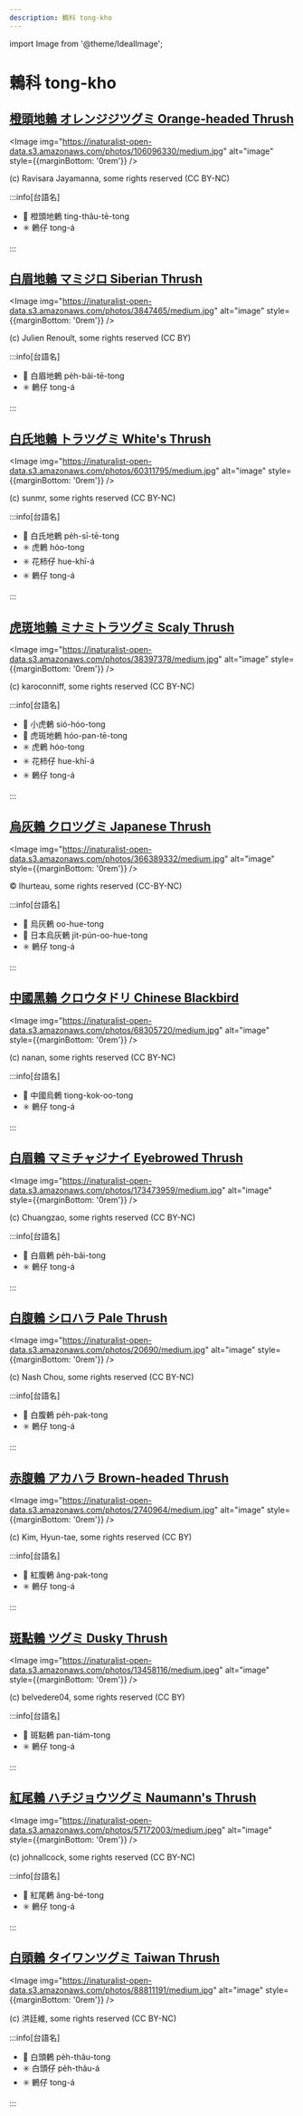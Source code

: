 ```yaml
---
description: 鶇科 tong-kho
---
```


import Image from '@theme/IdealImage';

# 鶇科 tong-kho

## [橙頭地鶇 オレンジジツグミ Orange-headed Thrush](https://ebird.org/species/orhthr1)

<Image img="https://inaturalist-open-data.s3.amazonaws.com/photos/106096330/medium.jpg" alt="image" style={{marginBottom: '0rem'}} />

<p className="image-caption">
(c) Ravisara Jayamanna, some rights reserved (CC BY-NC)
</p>

:::info[台語名]

- 🎯 橙頭地鶇 ting-thâu-tē-tong
- ✳️ 鶇仔 tong-á

:::

## [白眉地鶇 マミジロ Siberian Thrush](https://ebird.org/species/sibthr1)

<Image img="https://inaturalist-open-data.s3.amazonaws.com/photos/3847465/medium.jpg" alt="image" style={{marginBottom: '0rem'}} />

<p className="image-caption">
(c) Julien Renoult, some rights reserved (CC BY)
</p>

:::info[台語名]

- 🎯 白眉地鶇 pe̍h-bâi-tē-tong
- ✳️ 鶇仔 tong-á

:::

## [白氏地鶇 トラツグミ White's Thrush](https://ebird.org/species/scathr2)

<Image img="https://inaturalist-open-data.s3.amazonaws.com/photos/60311795/medium.jpg" alt="image" style={{marginBottom: '0rem'}} />

<p className="image-caption">
(c) sunmr, some rights reserved (CC BY-NC)
</p>

:::info[台語名]

- 🎯 白氏地鶇 pe̍h-sī-tē-tong
- ✳️ 虎鶇 hóo-tong
- ✳️ 花柿仔 hue-khī-á
- ✳️ 鶇仔 tong-á

:::

## [虎斑地鶇 ミナミトラツグミ Scaly Thrush](https://ebird.org/species/scathr8/)

<Image img="https://inaturalist-open-data.s3.amazonaws.com/photos/38397378/medium.jpg" alt="image" style={{marginBottom: '0rem'}} />

<p className="image-caption">
(c) karoconniff, some rights reserved (CC BY-NC)
</p>

:::info[台語名]

- 🎯 小虎鶇 sió-hóo-tong
- 🎯 虎斑地鶇 hóo-pan-tē-tong
- ✳️ 虎鶇 hóo-tong
- ✳️ 花柿仔 hue-khī-á
- ✳️ 鶇仔 tong-á

:::

## [烏灰鶇 クロツグミ Japanese Thrush](https://ebird.org/species/japthr1)

<Image img="https://inaturalist-open-data.s3.amazonaws.com/photos/366389332/medium.jpg" alt="image" style={{marginBottom: '0rem'}} />

<p className="image-caption">
© lhurteau, some rights reserved (CC-BY-NC)
</p>

:::info[台語名]

- 🎯 烏灰鶇 oo-hue-tong
- 🎯 日本烏灰鶇 ji̍t-pún-oo-hue-tong
- ✳️ 鶇仔 tong-á

:::

## [中國黑鶇 クロウタドリ Chinese Blackbird](https://ebird.org/species/chibla1)

<Image img="https://inaturalist-open-data.s3.amazonaws.com/photos/68305720/medium.jpg" alt="image" style={{marginBottom: '0rem'}} />

<p className="image-caption">
(c) nanan, some rights reserved (CC BY-NC)
</p>

:::info[台語名]

- 🎯 中國烏鶇 tiong-kok-oo-tong
- ✳️ 鶇仔 tong-á

:::

## [白眉鶇 マミチャジナイ Eyebrowed Thrush](https://ebird.org/species/eyethr)

<Image img="https://inaturalist-open-data.s3.amazonaws.com/photos/173473959/medium.jpg" alt="image" style={{marginBottom: '0rem'}} />

<p className="image-caption">
(c) Chuangzao, some rights reserved (CC BY-NC)
</p>

:::info[台語名]

- 🎯 白眉鶇 pe̍h-bâi-tong
- ✳️ 鶇仔 tong-á

:::

## [白腹鶇 シロハラ Pale Thrush](https://ebird.org/species/palthr1)

<Image img="https://inaturalist-open-data.s3.amazonaws.com/photos/20690/medium.jpg" alt="image" style={{marginBottom: '0rem'}} />

<p className="image-caption">
(c) Nash Chou, some rights reserved (CC BY-NC)
</p>

:::info[台語名]

- 🎯 白腹鶇 pe̍h-pak-tong
- ✳️ 鶇仔 tong-á

:::

## [赤腹鶇 アカハラ Brown-headed Thrush](https://ebird.org/species/brhthr1)

<Image img="https://inaturalist-open-data.s3.amazonaws.com/photos/2740964/medium.jpg" alt="image" style={{marginBottom: '0rem'}} />

<p className="image-caption">
(c) Kim, Hyun-tae, some rights reserved (CC BY)
</p>

:::info[台語名]

- 🎯 紅腹鶇 âng-pak-tong
- ✳️ 鶇仔 tong-á

:::

## [斑點鶇 ツグミ Dusky Thrush](https://ebird.org/species/dusthr2)

<Image img="https://inaturalist-open-data.s3.amazonaws.com/photos/13458116/medium.jpeg" alt="image" style={{marginBottom: '0rem'}} />

<p className="image-caption">
(c) belvedere04, some rights reserved (CC BY)
</p>

:::info[台語名]

- 🎯 斑點鶇 pan-tiám-tong
- ✳️ 鶇仔 tong-á

:::

## [紅尾鶇 ハチジョウツグミ Naumann's Thrush](https://ebird.org/species/dusthr1)

<Image img="https://inaturalist-open-data.s3.amazonaws.com/photos/57172003/medium.jpeg" alt="image" style={{marginBottom: '0rem'}} />

<p className="image-caption">
(c) johnallcock, some rights reserved (CC BY-NC)
</p>

:::info[台語名]

- 🎯 紅尾鶇 âng-bé-tong
- ✳️ 鶇仔 tong-á

:::

## [白頭鶇 タイワンツグミ Taiwan Thrush](https://ebird.org/species/islthr24)

<Image img="https://inaturalist-open-data.s3.amazonaws.com/photos/88811191/medium.jpg" alt="image" style={{marginBottom: '0rem'}} />

<p className="image-caption">
(c) 洪廷維, some rights reserved (CC BY-NC)
</p>

:::info[台語名]

- 🎯 白頭鶇 pe̍h-thâu-tong
- ✳️ 白頭仔 pe̍h-thâu-á
- ✳️ 鶇仔 tong-á

:::
